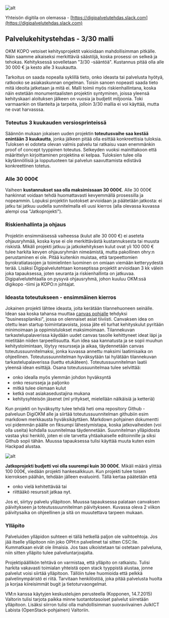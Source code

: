 ![alt](https://raw.githubusercontent.com/digiokm/palvelukehitys/master/images/digifactory3.png)

Yhteisön digitila on olemassa - [https://digipalvelutehdas.slack.com](https://digipalvelutehdas.slack.com) 

## Palvelukehitystehdas - 3/30 malli
OKM KOPO vetoiset kehitysprojektit vakioidaan mahdollisimman pitkälle. Näin saamme aikaiseksi merkittäviä säästöjä, koska prosessi on selkeä ja tehokas. Kehityksessä sovelletaan "3/30 -sääntöä". Kustannus pitää olla alle 30 000 € ja kesto alle 3 kuukautta. 

Tarkoitus on saada nopealla syklillä tieto, onko ideasta tai palvelusta hyötyä, ratkooko se asiakaskunnan ongelman. Toisin sanoen nopeasti saada tieto mitä ideoita jatketaan ja mitä ei. Malli toimii myös riskienhallintana, koska näin estetään monumentaalisten projektin syntyminen, joissa yleensä kehityskaari aloituksen jälkeen on vuosia ja budjetit miljoonia. Toki varmaankin on tilanteita ja tarpeita, jolloin 3/30 mallia ei voi käyttää, mutta ne ovat harvasssa. 

### Toteutus 3 kuukauden versiosprinteissä

Säännön mukaan jokaisen uuden projektin **toteutusvaihe saa kestää enintään 3 kuukautta**, jonka jälkeen pitää olla esittää konkreettisia tuloksia. Tuloksen ei odoteta olevan valmis palvelu tai ratkaisu vaan enemmänkin proof of concept tyyppinen toteutus. Selkeyden vuoksi mainittakoon että määrittelyn kirjoittaminen projektina ei kelpaa. Tuloksien tulee olla käytännöllisiä ja lopputuoteen tai palvelun saavuttamista edistävä konkreettinen totetus. 

### Alle 30 000€

Vaiheen **kustannukset saa olla maksimissaan 30 000€**. Alle 30 000€ hankinnat voidaan tehdä huomattavasti kevyemmällä prosessilla ja nopeammin. Lopuksi projektin tuotokset arvioidaan ja päätetään jatkosta: ei jatku tai jatkuu uudella sunnitelmalla eli uusi kierros (alla olevassa kuvassa alempi osa "Jatkoprojekti"). 

### Riskienhallinta ja ohjaus

Projektin ensimmäisessä vaiheessa (kulut alle 30 000 €) ei aseteta ohjausryhmää, koska kyse ei ole merkittävästä kustannuksesta tai muusta riskistä. Mikäli projekti jatkuu ja jatkokehityksen kulut ovat yli 100 000 € tulee harkita kevyen ohjausryhmän nimeämistä, mutta pakollinen ohry:n perustaminen ei ole. Pitää kuitenkin muistaa, että tarpeettomien byrokratiatasojen ja toimielinten luominen on omiaan viemään ketteryydestä terää. Lisäksi Digipalvelutehtaan konseptissa projektit arvioidaan 3 kk välein joka tapauksessa, joten seuranta ja riskienhallinta on jatkuvaa. Digipalvelutehtaalla on pysyvä ohjausryhmä, johon kuuluu OKM:ssä digikopo -tiimi ja KOPO:n johtajat. 

### Ideasta toteutukseen - ensimmäinen kierros

Jokainen projekti lähtee ideasta, joita kerätään tilannehuoneen seinälle. Idean saa koska tahansa muuttaa [canvas pohjalle](https://github.com/digiokm/palvelukehitys/blob/master/tilannekuvahuone.md#2-suunnittelu) tehdyksi "businessplaniksi", jossa on olennaiset asiat tiiviisti. Canvaksen idea on otettu lean startup toimintatavoista, jossa jäte eli turhat kehityskulut pyritään minimoimaan ja oppimistulokset maksimoimaan. Tilannekuvan tarkastelupalaverissa käydään uudet canvas tasolle kehittyneet ideat läpi ja mietitään niiden tarpeellisuutta. Kun idea saa kannatusta ja se sopii muuhun kehitystoimintaan, löytyy resursseja ja aikaa, täydennetään canvas toteutussuunnitelmaksi, jonka kuvassa annettu maksimi laatimisaika on ohjeellinen. Toteutussuunnitelman hyväksytään tai hylätään tilannekuvan tarkastelupalaverissa (luettu etukäteen). Toteutussuunnitelman laatii yleensä idean esittäjä. Osana toteutussuunitelmaa tulee selvittää: 
* onko idealla myös ylemmän johdon hyväksyntä
* onko resursseja ja paljonko
* mitkä tulee olemaan kulut
* ketkä ovat asiakasedustajina mukana
* kehitysyhteisön jäsenet (ml yritykset, mielellään nälkäisiä ja ketteriä)

Kun projekti on hyväksytty tulee tehdä heti oma repository Github -palveluun DigiOKM alle ja siirtää toteutussuunnitelman githubiin esim markdown merkkausta hyväksikäyttäen. Markdown pohjainen dokumentti voi pidemmän päälle on fiksumpi lähestymistapa, koska jatkovaiheiden (voi olla useita) kohdalla suunnitelmaa täydennetään. Suunnitelman ylläpidosta vastaa yksi henkilö, joten ei ole tarvetta yhtäaikaiselle editoinnille ja siksi Github sopii tähän. Muussa tapauksessa tulisi käyttää muuta kuten esim Hackpad alustaa. 

![alt](https://raw.githubusercontent.com/digiokm/palvelukehitys/master/images/digipalvelutehdas-kaavio.png)

**Jatkoprojekti budjetti voi olla suurempi kuin 30 000€**. Mikäli määrä ylittää 100 000€, viedään projekti hankesalkkuun. Kun projekti tulee toisen kierroksen päähän, tehdään jälleen evaluointi. Tällä kertaa päätetään että 
* onko vielä kehitettävää tai 
* riittääkö resurssit jatkaa nyt. 

Jos ei, siirtyy palvelu ylläpitoon. Muussa tapauksessa palataan canvaksen päivitykseen ja toteutussuunnitelman päivitykseen. Kuvassa oleva 2 viikon päivitysaika on ohjeellinen ja sitä on muuutettava tarpeen mukaan. 

### Ylläpito
Palveluiden ylläpidon suhteen ei tällä hetkellä paljon ole vaihtoehtoja. Jos jää itselle ylläpitoon niin joko OPH:n palvelimet tai sitten CSC:lle. 
Kummatkaan eivät ole ilmaisia. Jos taas ulkoistetaan tai ostetaan palveluna, niin sitten ylläpito tulee palveluntarjoajalta. 

Projektipäällikön tehtävä on varmistaa, että ylläpito on ratkaistu. Tulisi harkita vakavasti toimialan yhteistä open stack tyyppistä alustaa, jonne palvelut voisi siirtää ylläpitoon. 
Tällöin tulee huomioida että pelkkä palvelinympäristö ei riitä. Tarvitaan henkilöstöä, joka pitää palvelusta huolta ja korjaa kiireisimmät bugit ja tietoturvaongelmat.  

VM:n kanssa käytyjen keskustelujen perusteella (Kopponen, 14.7.2015) Valtorin tulisi tarjota paikka minne tuotantotasoiset palvelut siirretään ylläpitoon. 
Lisäksi siirron tulisi olla mahdollisimman suoraviivainen JulkICT Labista (OpenStack-pohjainen) Valtoriin. 
